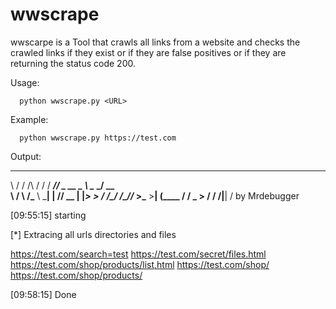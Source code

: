 # wwscrape

wwscarpe is a Tool that crawls all links from a website and checks the crawled links if they exist or if they are false positives or if they are returning the status code 200.

Usage:

      python wwscrape.py <URL>

Example:

      python wwscrape.py https://test.com

Output:

      
__  _  ____  _  ________ ________________  ______   ____
\ \/ \/ /\ \/ \/ /  ___// ___\_  __ \__  \ \____ \_/ __ \
 \     /  \     /\___ \  \___|  | \// __ \|  |_> >  ___/
  \/\_/    \/\_//____  >\___  >__|  (____  /   __/ \___  >
                     \/     \/           \/|__|        \/
                                by Mrdebugger

[09:55:15] starting

[*] Extracing all urls directories and files


https://test.com/search=test
https://test.com/secret/files.html
https://test.com/shop/products/list,html
https://test.com/shop/
https://test.com/shop/products/

[09:58:15] Done
